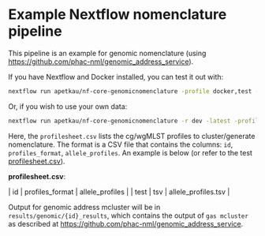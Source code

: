 # Example Nextflow nomenclature pipeline

This pipeline is an example for genomic nomenclature (using <https://github.com/phac-nml/genomic_address_service>).

If you have Nextflow and Docker installed, you can test it out with:

```bash
nextflow run apetkau/nf-core-genomicnomenclature -profile docker,test -r dev -latest --outdir results
```

Or, if you wish to use your own data:

```bash
nextflow run apetkau/nf-core-genomicnomenclature -r dev -latest -profile docker --input profilesheet.csv --outdir results
```

Here, the `profilesheet.csv` lists the cg/wgMLST profiles to cluster/generate nomenclature. The format is a CSV file that contains the columns: `id`, `profiles_format`, `allele_profiles`. An example is below (or refer to the test [profilesheet.csv](test_data/profilesheet.csv)).

**profilesheet.csv**:

| id | profiles_format | allele_profiles |
| test | tsv | allele_profiles.tsv |

Output for genomic address mcluster will be in `results/genomic/{id}_results`, which contains the output of `gas mcluster` as described at <https://github.com/phac-nml/genomic_address_service>.
